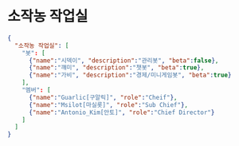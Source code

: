 # 소작농 작업실

```json
{
  "소작농 작업실": [
    "봇": [
      {"name":"시덱이", "description":"관리봇", "beta":false},
      {"name":"꺠미", "description":"챗봇", "beta":true},
      {"name":"가비", "description":"경제/미니게임봇", "beta":true}
    ],
    "멤버": [
      {"name":"Guarlic[구알릭]", "role":"Cheif"},
      {"name":"Msilot[마실롯]", "role":"Sub Chief"},
      {"name":"Antonio_Kim[안토]", "role":"Chief Director"}
    ]
  ]
}
```


<!--

**Here are some ideas to get you started:**

🙋‍♀️ A short introduction - what is your organization all about?
🌈 Contribution guidelines - how can the community get involved?
👩‍💻 Useful resources - where can the community find your docs? Is there anything else the community should know?
🍿 Fun facts - what does your team eat for breakfast?
🧙 Remember, you can do mighty things with the power of [Markdown](https://docs.github.com/github/writing-on-github/getting-started-with-writing-and-formatting-on-github/basic-writing-and-formatting-syntax)
-->
